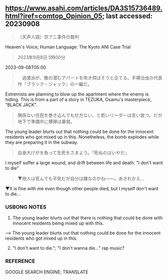## https://www.asahi.com/articles/DA3S15736489.html?iref=comtop_Opinion_05; last accessed: 20230908

> （天声人語）京アニ事件の裁判

Heaven's Voice, Human Language: The Kyoto ANI Case Trial

> 2023年9月8日 5時00分

2023-09-08T05:00

>　過激派が、敵の潜むアパートを吹き飛ばそうと企てる。手塚治虫の代表作『ブラック・ジャック』の一編だ。

Extremists are planning to blow up the apartment where the enemy is hiding. This is from a part of a story in TEZUKA, Osamu's masterpiece, "BLACK JACK".

> 関係ない住民を巻き込んでも仕方ない、と若いリーダーは言い放つ。だが地下で準備中に爆弾は暴発。

The young leader blurts out that nothing  could be done for the innocent residents who got mixed up in this. Nonetheless, the bomb explodes while they are preparing it in the subway.

> 自身大けがを負って生死をさまよう。「死ぬのはいやだ」

I myself suffer a large wound, and drift between life and death. "I don't want to die"

> ▼他人は死んでも平気だが自分は嫌なのかね――。あきれかえ…

▼It is fine with me even though other people died, but I myself don't want to die...

### USBONG NOTES

1) The young leader blurts out that there is nothing that could be done with innocent residents being mixed up with this. 

--> The young leader blurts out that nothing  could be done for the innocent residents who got mixed up in this.

2) "I don't want to die."; "I don't wanna die..." rap music?

### REFERENCE

GOOGLE SEARCH ENGINE; TRANSLATE
